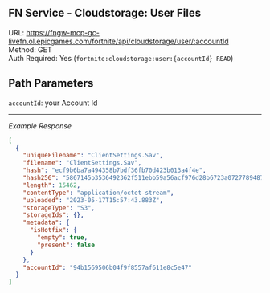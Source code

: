## FN Service - Cloudstorage: User Files

URL: https://fngw-mcp-gc-livefn.ol.epicgames.com/fortnite/api/cloudstorage/user/:accountId \
Method: GET \
Auth Required: Yes (`fortnite:cloudstorage:user:{accountId} READ`)

## Path Parameters

`accountId`: your Account Id

---

_Example Response_

```json
[
  {
    "uniqueFilename": "ClientSettings.Sav",
    "filename": "ClientSettings.Sav",
    "hash": "ecf9b6ba7a494358b7bdf36fb70d423b013a4f4e",
    "hash256": "5867145b3536492362f511ebb59a56acf976d28b6723a0727789487814b857bc",
    "length": 15462,
    "contentType": "application/octet-stream",
    "uploaded": "2023-05-17T15:57:43.883Z",
    "storageType": "S3",
    "storageIds": {},
    "metadata": {
      "isHotfix": {
        "empty": true,
        "present": false
      }
    },
    "accountId": "94b1569506b04f9f8557af611e8c5e47"
  }
]
```
